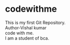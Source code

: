 # codewithme
This is my first Git Repository.
<br>
Author-Vishal kumar
<br>
code with me.
<br>
I am a student of bca.
<br>
